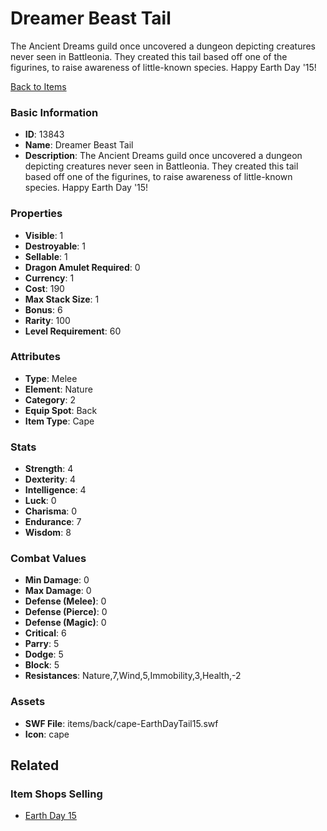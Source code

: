 # Dreamer Beast Tail

The Ancient Dreams guild once uncovered a dungeon depicting creatures never seen in Battleonia. They created this tail based off one of the figurines, to raise awareness of little-known species. Happy Earth Day '15!

[Back to Items](../items.md)

### Basic Information

- **ID**: 13843
- **Name**: Dreamer Beast Tail
- **Description**: The Ancient Dreams guild once uncovered a dungeon depicting creatures never seen in Battleonia. They created this tail based off one of the figurines, to raise awareness of little-known species. Happy Earth Day &#039;15!

### Properties

- **Visible**: 1
- **Destroyable**: 1
- **Sellable**: 1
- **Dragon Amulet Required**: 0
- **Currency**: 1
- **Cost**: 190
- **Max Stack Size**: 1
- **Bonus**: 6
- **Rarity**: 100
- **Level Requirement**: 60

### Attributes

- **Type**: Melee
- **Element**: Nature
- **Category**: 2
- **Equip Spot**: Back
- **Item Type**: Cape

### Stats

- **Strength**: 4
- **Dexterity**: 4
- **Intelligence**: 4
- **Luck**: 0
- **Charisma**: 0
- **Endurance**: 7
- **Wisdom**: 8

### Combat Values

- **Min Damage**: 0
- **Max Damage**: 0
- **Defense (Melee)**: 0
- **Defense (Pierce)**: 0
- **Defense (Magic)**: 0
- **Critical**: 6
- **Parry**: 5
- **Dodge**: 5
- **Block**: 5
- **Resistances**: Nature,7,Wind,5,Immobility,3,Health,-2

### Assets

- **SWF File**: items/back/cape-EarthDayTail15.swf
- **Icon**: cape

## Related

### Item Shops Selling

- [Earth Day 15](../item-shops/438-earth-day-15.md)

